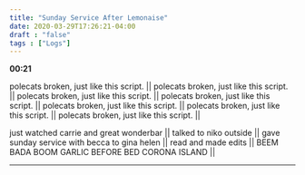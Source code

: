 ```yaml
---
title: "Sunday Service After Lemonaise"
date: 2020-03-29T17:26:21-04:00
draft : "false"
tags : ["Logs"]
---
```


<!--more-->

**00:21**

polecats broken, just like this script. || polecats broken, just like this script. || polecats broken, just like this script. || polecats broken, just like this script. || polecats broken, just like this script. || polecats broken, just like this script. || polecats broken, just like this script. ||

just watched carrie and great wonderbar || talked to niko outside || gave sunday service with becca to gina helen || read and made edits || BEEM BADA BOOM GARLIC BEFORE BED CORONA ISLAND ||

___


<!--

Dailies:

Read [] What did you read?


Write [] What did you write?


Create [] What did you make?


Exercise [] Dance workout (or otherwise)


Audio [] You recorded what:


Visual [] You filmed what:


Finish A [] You bounced what track:


Live [] You sang what song(s) live:


Finish V [] You made what visuals:


Phone [] You called who:


Share [] You uploaded what to Archive:


Website [] You did what to Paleblue.fm:


Website [] You did what to poliw.at:


Love and Legacy [] You did what for friends/family:


God [] You're grateful for what:

 -->

